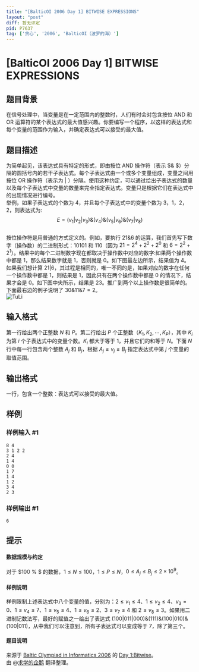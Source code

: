 ```yaml
---
title: "[BalticOI 2006 Day 1] BITWISE EXPRESSIONS"
layout: "post"
diff: 暂无评定
pid: P7637
tag: ['贪心', '2006', 'BalticOI（波罗的海）']
---
```

# [BalticOI 2006 Day 1] BITWISE EXPRESSIONS
## 题目背景

在信号处理中，当变量是在一定范围内的整数时，人们有时会对包含按位 AND 和 OR 运算符的某个表达式的最大值感兴趣。你要编写一个程序，以这样的表达式和每个变量的范围作为输入，并确定表达式可以接受的最大值。
## 题目描述

为简单起见，该表达式具有特定的形式，即由按位 AND 操作符（表示 $\& $）分隔的圆括号内的若干子表达式。每个子表达式由一个或多个变量组成，变量之间用按位 OR 操作符（表示为 $|$ ）分隔。使用这种约定，可以通过给出子表达式的数量以及每个子表达式中变量的数量来完全指定表达式。变量只是根据它们在表达式中的出现情况进行编号。  
举例，如果子表达式的个数为 $4$，并且每个子表达式中的变量个数为 $3$，$1$，$2$，$2$，则表达式为:  
$$E=(v_1|v_2|v_3) \& (v_4) \& (v_5|v_6) \& (v_7|v_8)$$  
按位操作符是用普通的方式定义的。例如，要执行 $21 \& 6$ 的运算，我们首先写下数字（操作数）的二进制形式：$10101$ 和 $110$（因为 $21=2^4+2^2+2^0$ 和 $6=2^2+2^1$）。结果中的每个二进制数字现在都取决于操作数中对应的数字:如果两个操作数中都是 $1$，那么结果数字就是 $1$，否则就是 $0$。如下图最左边所示，结果值为 $4$。如果我们想计算 $21| 6$，其过程是相同的，唯一不同的是，如果对应的数字在任何一个操作数中都是 $1$，则结果是 $1$，因此只有在两个操作数中都是 $0$ 的情况下，结果才会是 $0$。如下图中央所示，结果是 $23$。推广到两个以上操作数是很简单的。下面最右边的例子说明了 $30 \& 11 \& 7=2$。  
![TuLi](https://cdn.luogu.com.cn/upload/image_hosting/o3cxkqdr.png)
## 输入格式

第一行给出两个正整数 $N$ 和 $P$。第二行给出 $P$ 个正整数（$K_1,K_2, \cdots ,K_P$），其中 $K_i$ 为第 $i$ 个子表达式中的变量个数。$K_i$ 都大于等于 $1$，并且它们的和等于 $N$。下面 $N$ 行中每一行包含两个整数 $A_j$ 和 $B_j$，根据 $A_j \le v_j \le B_j$ 指定表达式中第 $j$ 个变量的取值范围。
## 输出格式

一行，包含一个整数：表达式可以接受的最大值。
## 样例

### 样例输入 #1
```
8 4
3 1 2 2
2 4
1 4
0 0
1 7
1 4
1 2
3 4
2 3
```
### 样例输出 #1
```
6
```
## 提示

#### 数据规模与约定  
对于 $100 \% $ 的数据，$1 \le N \le 100$，$1 \le P \le N$，$0 \le A_j \le B_j \le 2×10^9$。  
#### 样例说明 
样例限制上述表达式中八个变量的值，分别为：$2 \le v_1 \le 4、1 \le v_2 \le 4、v_3=0、1 \le v_4 \le 7、1 \le v_5 \le 4、1 \le v_6 \le 2、3 \le v_7 \le 4$ 和 $2 \le v_8 \le 3$。如果用二进制记数法写，最好的赋值之一给出了表达式 $(100|011|000) \& (111) \& (100|010) \& (100|011)$，从中我们可以注意到，所有子表达式可以变成等于 $7$，除了第三个。  
#### 题目说明  
来源于 [Baltic Olympiad in Informatics 2006](https://www.cs.helsinki.fi/group/boi2006/) 的 [Day 1:Bitwise](https://www.cs.helsinki.fi/group/boi2006/tasks/bitwise.pdf)。  
由 @[求学的企鹅](/user/271784) 翻译整理。
